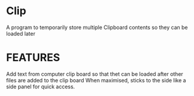 # Clip
A program to temporarily store multiple Clipboard contents so they can be loaded later

# FEATURES
Add text from computer clip board so that thet can be loaded after other files are added to the clip board
When maximised, sticks to the side like a side panel for quick access.

